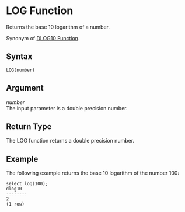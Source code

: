 # LOG Function<a name="r_LOG"></a>

Returns the base 10 logarithm of a number\. 

Synonym of [DLOG10 Function](r_DLOG10.md)\. 

## Syntax<a name="r_LOG-synopsis"></a>

```
LOG(number)
```

## Argument<a name="r_LOG-argument"></a>

 *number*   
The input parameter is a double precision number\. 

## Return Type<a name="r_LOG-return-type"></a>

The LOG function returns a double precision number\. 

## Example<a name="r_LOG-example"></a>

The following example returns the base 10 logarithm of the number 100: 

```
select log(100);
dlog10
--------
2
(1 row)
```